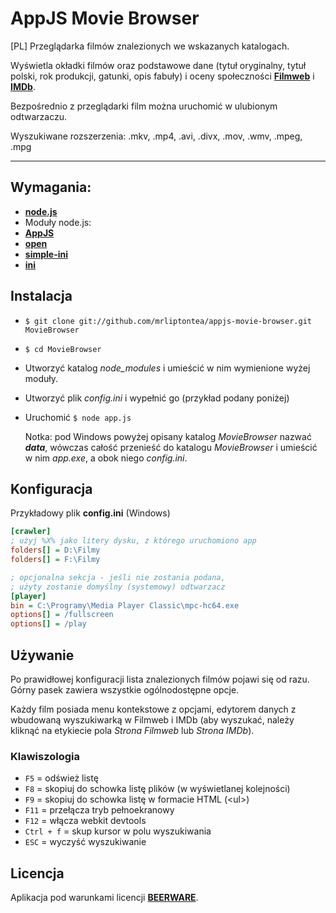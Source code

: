 AppJS Movie Browser
===================

[PL] Przeglądarka filmów znalezionych we wskazanych katalogach.

Wyświetla okładki filmów oraz podstawowe dane (tytuł oryginalny, tytuł polski, rok produkcji, gatunki, opis fabuły) i oceny społeczności __[Filmweb](http://www.filmweb.pl)__ i __[IMDb](http://www.imdb.com)__.

Bezpośrednio z przeglądarki film można uruchomić w ulubionym odtwarzaczu.

Wyszukiwane rozszerzenia: .mkv, .mp4, .avi, .divx, .mov, .wmv, .mpeg, .mpg

---


Wymagania:
----------

* __[node.js](http://nodejs.org)__
* Moduły node.js:
 * __[AppJS](http:appjs.org)__
 * __[open](https://npmjs.org/package/open)__
 * __[simple-ini](https://npmjs.org/package/simple-ini)__
 * __[ini](https://npmjs.org/package/ini)__


Instalacja
----------

* `$ git clone git://github.com/mrliptontea/appjs-movie-browser.git MovieBrowser`
* `$ cd MovieBrowser`
* Utworzyć katalog *node_modules* i umieścić w nim wymienione wyżej moduły.
* Utworzyć plik *config.ini* i wypełnić go  (przykład podany poniżej)
* Uruchomić `$ node app.js`

	Notka: pod Windows powyżej opisany katalog *MovieBrowser* nazwać ***data***, wówczas całość przenieść do katalogu *MovieBrowser* i umieścić w nim *app.exe*, a obok niego *config.ini*.


Konfiguracja
------------

Przykładowy plik **config.ini** (Windows)
  
```ini
[crawler]
; użyj %X% jako litery dysku, z którego uruchomiono app
folders[] = D:\Filmy
folders[] = F:\Filmy

; opcjonalna sekcja - jeśli nie zostania podana,
; użyty zostanie domyślny (systemowy) odtwarzacz
[player]
bin = C:\Programy\Media Player Classic\mpc-hc64.exe
options[] = /fullscreen
options[] = /play
```

Używanie
--------

Po prawidłowej konfiguracji lista znalezionych filmów pojawi się od razu.
Górny pasek zawiera wszystkie ogólnodostępne opcje.

Każdy film posiada menu kontekstowe z opcjami, edytorem danych z wbudowaną wyszukiwarką w Filmweb i IMDb (aby wyszukać, należy kliknąć na etykiecie pola *Strona Filmweb* lub *Strona IMDb*).

### Klawiszologia

- `F5` = odśwież listę
- `F8` = skopiuj do schowka listę plików (w wyświetlanej kolejności)
- `F9` = skopiuj do schowka listę w formacie HTML (\<ul\>)
- `F11` = przełącza tryb pełnoekranowy
- `F12` = włącza webkit devtools
- `Ctrl + f` = skup kursor w polu wyszukiwania
- `ESC` = wyczyść wyszukiwanie

Licencja
--------

Aplikacja pod warunkami licencji __[BEERWARE](http://pl.wikipedia.org/wiki/Beerware)__. 